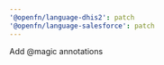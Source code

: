 ```yaml
---
'@openfn/language-dhis2': patch
'@openfn/language-salesforce': patch
---
```


Add @magic annotations
